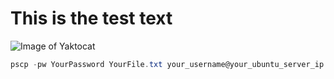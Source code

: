 # This is the  test text
![Image of Yaktocat](https://octodex.github.com/images/yaktocat.png)
```PowerShell
pscp -pw YourPassword YourFile.txt your_username@your_ubuntu_server_ip:/path/to/destination/
```
